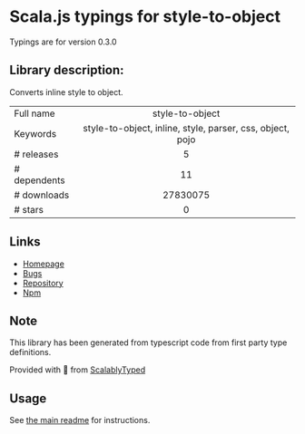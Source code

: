 
# Scala.js typings for style-to-object

Typings are for version 0.3.0

## Library description:
Converts inline style to object.

|                    |                 |
| ------------------ | :-------------: |
| Full name          | style-to-object |
| Keywords           | style-to-object, inline, style, parser, css, object, pojo |
| # releases         | 5 |
| # dependents       | 11 |
| # downloads        | 27830075 |
| # stars            | 0 |

## Links
- [Homepage](https://github.com/remarkablemark/style-to-object#readme)
- [Bugs](https://github.com/remarkablemark/style-to-object/issues)
- [Repository](https://github.com/remarkablemark/style-to-object)
- [Npm](https://www.npmjs.com/package/style-to-object)
    


## Note
This library has been generated from typescript code from first party type definitions.

Provided with :purple_heart: from [ScalablyTyped](https://github.com/oyvindberg/ScalablyTyped)

## Usage
See [the main readme](../../readme.md) for instructions.


